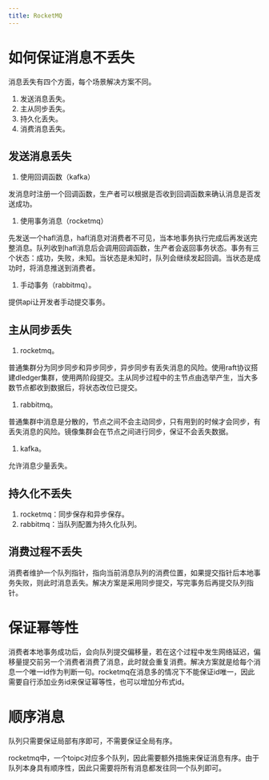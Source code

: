 ```yaml
---
title: RocketMQ
---
```


# 如何保证消息不丢失

消息丢失有四个方面，每个场景解决方案不同。

1. 发送消息丢失。
2. 主从同步丢失。
3. 持久化丢失。
4. 消费消息丢失。

## 发送消息丢失

1. 使用回调函数（kafka）

发消息时注册一个回调函数，生产者可以根据是否收到回调函数来确认消息是否发送成功。

1. 使用事务消息（rocketmq）

先发送一个hafl消息，hafl消息对消费者不可见，当本地事务执行完成后再发送完整消息。队列收到hafl消息后会调用回调函数，生产者会返回事务状态。事务有三个状态：成功，失败，未知。当状态是未知时，队列会继续发起回调。当状态是成功时，将消息推送到消费者。

1. 手动事务（rabbitmq）。

提供api让开发者手动提交事务。

## 主从同步丢失

1. rocketmq。

普通集群分为同步同步和异步同步，异步同步有丢失消息的风险。使用raft协议搭建dledger集群，使用两阶段提交。主从同步过程中的主节点由选举产生，当大多数节点都收到数据后，将状态改位已提交。

1. rabbitmq。

普通集群中消息是分散的，节点之间不会主动同步，只有用到的时候才会同步，有丢失消息的风险。镜像集群会在节点之间进行同步，保证不会丢失数据。

1. kafka。

允许消息少量丢失。

## 持久化不丢失

1. rocketmq：同步保存和异步保存。
2. rabbitmq：当队列配置为持久化队列。

## 消费过程不丢失

消费者维护一个队列指针，指向当前消息队列的消费位置，如果提交指针后本地事务失败，则此时消息丢失。解决方案是采用同步提交，写完事务后再提交队列指针。

# 保证幂等性

消费者本地事务成功后，会向队列提交偏移量，若在这个过程中发生网络延迟，偏移量提交前另一个消费者消费了消息，此时就会重复消费。解决方案就是给每个消息一个唯一id作为判断一句。rocketmq在消息多的情况下不能保证id唯一，因此需要自行添加业务id来保证幂等性，也可以增加分布式id。

# 顺序消息

队列只需要保证局部有序即可，不需要保证全局有序。

rocketmq中，一个toipc对应多个队列，因此需要额外措施来保证消息有序。由于队列本身具有顺序性，因此只需要将所有消息都发往同一个队列即可。